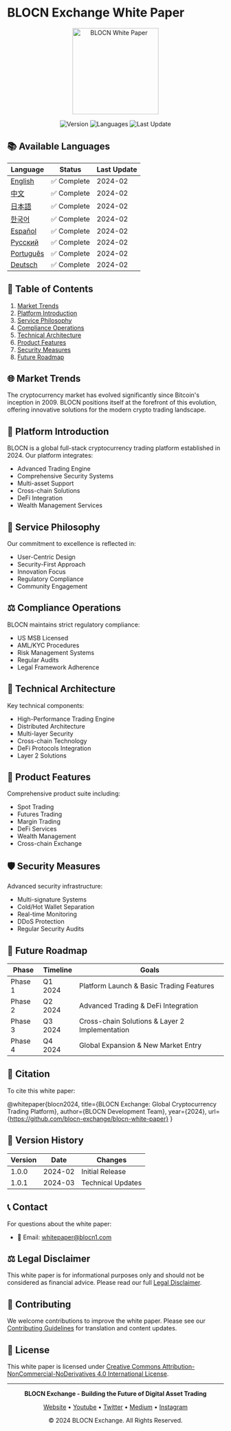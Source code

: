 # BLOCN Exchange White Paper

<p align="center">
  <img src="https://github.com/user-attachments/assets/92907e60-c0a9-4e44-b651-b489cb660257" alt="BLOCN White Paper" width="200"/>
</p>

<p align="center">
  <img src="https://img.shields.io/badge/version-1.0.0-blue.svg" alt="Version">
  <img src="https://img.shields.io/badge/languages-8-green.svg" alt="Languages">
  <img src="https://img.shields.io/badge/last_update-2024-brightgreen.svg" alt="Last Update">
</p>

## 📚 Available Languages

| Language | Status | Last Update |
|----------|--------|-------------|
| [English](./en/README.md) | ✅ Complete | 2024-02 |
| [中文](./zh-CN/README.md) | ✅ Complete | 2024-02 |
| [日本語](./ja/README.md) | ✅ Complete | 2024-02 |
| [한국어](./ko/README.md) | ✅ Complete | 2024-02 |
| [Español](./es/README.md) | ✅ Complete | 2024-02 |
| [Русский](./ru/README.md) | ✅ Complete | 2024-02 |
| [Português](./pt/README.md) | ✅ Complete | 2024-02 |
| [Deutsch](./de/README.md) | ✅ Complete | 2024-02 |

## 📖 Table of Contents

1. [Market Trends](#market-trends)
2. [Platform Introduction](#platform-introduction)
3. [Service Philosophy](#service-philosophy)
4. [Compliance Operations](#compliance-operations)
5. [Technical Architecture](#technical-architecture)
6. [Product Features](#product-features)
7. [Security Measures](#security-measures)
8. [Future Roadmap](#future-roadmap)

## 🌐 Market Trends

The cryptocurrency market has evolved significantly since Bitcoin's inception in 2009. BLOCN positions itself at the forefront of this evolution, offering innovative solutions for the modern crypto trading landscape.

## 🏢 Platform Introduction

BLOCN is a global full-stack cryptocurrency trading platform established in 2024. Our platform integrates:

- Advanced Trading Engine
- Comprehensive Security Systems
- Multi-asset Support
- Cross-chain Solutions
- DeFi Integration
- Wealth Management Services

## 💫 Service Philosophy

Our commitment to excellence is reflected in:

- User-Centric Design
- Security-First Approach
- Innovation Focus
- Regulatory Compliance
- Community Engagement

## ⚖️ Compliance Operations

BLOCN maintains strict regulatory compliance:

- US MSB Licensed
- AML/KYC Procedures
- Risk Management Systems
- Regular Audits
- Legal Framework Adherence

## 🔧 Technical Architecture

Key technical components:

- High-Performance Trading Engine
- Distributed Architecture
- Multi-layer Security
- Cross-chain Technology
- DeFi Protocols Integration
- Layer 2 Solutions

## 💎 Product Features

Comprehensive product suite including:

- Spot Trading
- Futures Trading
- Margin Trading
- DeFi Services
- Wealth Management
- Cross-chain Exchange

## 🛡️ Security Measures

Advanced security infrastructure:

- Multi-signature Systems
- Cold/Hot Wallet Separation
- Real-time Monitoring
- DDoS Protection
- Regular Security Audits

## 🚀 Future Roadmap

| Phase | Timeline | Goals |
|-------|----------|-------|
| Phase 1 | Q1 2024 | Platform Launch & Basic Trading Features |
| Phase 2 | Q2 2024 | Advanced Trading & DeFi Integration |
| Phase 3 | Q3 2024 | Cross-chain Solutions & Layer 2 Implementation |
| Phase 4 | Q4 2024 | Global Expansion & New Market Entry |

## 📝 Citation

To cite this white paper:


@whitepaper{blocn2024,
    title={BLOCN Exchange: Global Cryptocurrency Trading Platform},
    author={BLOCN Development Team},
    year={2024},
    url={https://github.com/blocn-exchange/blocn-white-paper}
}


## 🔄 Version History

| Version | Date | Changes |
|---------|------|---------|
| 1.0.0 | 2024-02 | Initial Release |
| 1.0.1 | 2024-03 | Technical Updates |

## 📞 Contact

For questions about the white paper:
- 📧 Email: whitepaper@blocn1.com

## ⚖️ Legal Disclaimer

This white paper is for informational purposes only and should not be considered as financial advice. Please read our full [Legal Disclaimer](LEGAL_DISCLAIMER.md).

## 🤝 Contributing

We welcome contributions to improve the white paper. Please see our [Contributing Guidelines](CONTRIBUTING.md) for translation and content updates.

## 📜 License

This white paper is licensed under [Creative Commons Attribution-NonCommercial-NoDerivatives 4.0 International License](LICENSE).

---

<p align="center">
  <b>BLOCN Exchange - Building the Future of Digital Asset Trading</b>
</p>

<p align="center">
  <a href="https://www.blocn1.com">Website</a> •
  <a href="https://www.youtube.com/@Blocn_Official">Youtube</a> •
  <a href="https://x.com/blocn_global">Twitter</a> •
  <a href="https://blocn.medium.com/">Medium</a> •
  <a href="https://www.instagram.com/blocn_global/">Instagram</a>
</p>

<p align="center">
  © 2024 BLOCN Exchange. All Rights Reserved.
</p>
